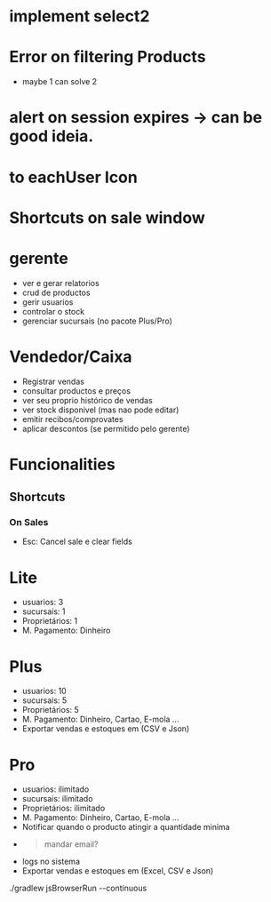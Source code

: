 




# implement select2
# Error on filtering Products
- maybe 1 can solve 2

# alert on session expires -> can be good ideia.
# to eachUser Icon
# Shortcuts on sale window

# gerente
- ver e gerar relatorios
- crud de productos
- gerir usuarios
- controlar o stock 
- gerenciar sucursais (no pacote Plus/Pro)

# Vendedor/Caixa
- Registrar vendas
- consultar productos e preços
- ver seu proprio histórico de vendas
- ver stock disponivel (mas nao pode editar)
- emitir recibos/comprovates
- aplicar descontos (se permitido pelo gerente)


# Funcionalities
## Shortcuts
### On Sales
- Esc: Cancel sale e clear fields

# Lite
- usuarios: 3
- sucursais: 1
- Proprietários: 1
- M. Pagamento: Dinheiro


# Plus
- usuarios: 10 
- sucursais: 5
- Proprietários: 5
- M. Pagamento: Dinheiro, Cartao, E-mola ...
- Exportar vendas e estoques em (CSV e Json)


# Pro
- usuarios: ilimitado
- sucursais: ilimitado
- Proprietários: ilimitado
- M. Pagamento: Dinheiro, Cartao, E-mola ...
- Notificar quando o producto atingir a quantidade minima
- > mandar email?
- logs no sistema
- Exportar vendas e estoques em (Excel, CSV e Json)





./gradlew jsBrowserRun --continuous